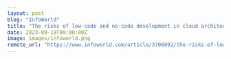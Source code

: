 ```yaml
---
layout: post
blog: "InfoWorld"
title: "The risks of low-code and no-code development in cloud architecture"
date: 2023-09-19T09:00:00Z
image: images/infoworld.png
remote_url: "https://www.infoworld.com/article/3706892/the-risks-of-low-code-and-no-code-development-in-cloud-architecture.html#tk.rss_applicationdevelopment"
---
```

